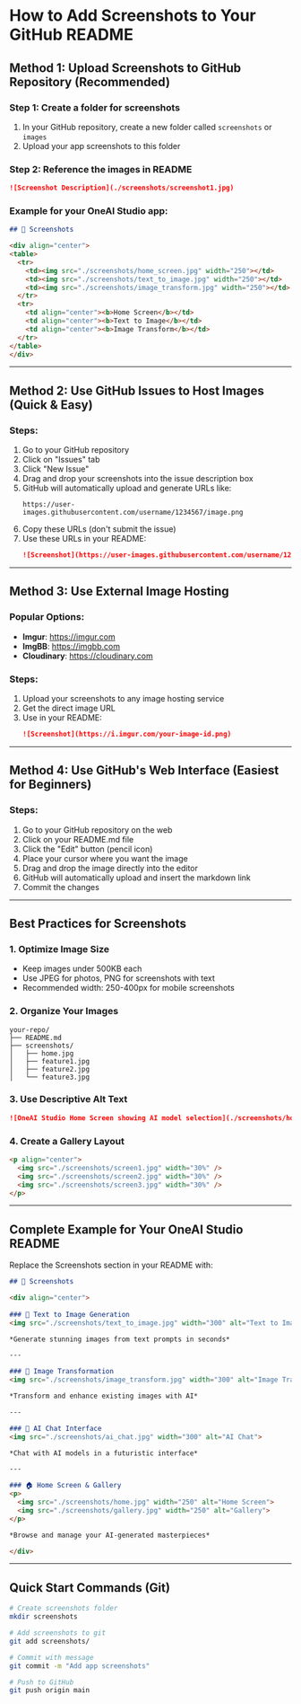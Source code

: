# How to Add Screenshots to Your GitHub README

## Method 1: Upload Screenshots to GitHub Repository (Recommended)

### Step 1: Create a folder for screenshots
1. In your GitHub repository, create a new folder called `screenshots` or `images`
2. Upload your app screenshots to this folder

### Step 2: Reference the images in README
```markdown
![Screenshot Description](./screenshots/screenshot1.jpg)
```

### Example for your OneAI Studio app:
```markdown
## 📱 Screenshots

<div align="center">
<table>
  <tr>
    <td><img src="./screenshots/home_screen.jpg" width="250"></td>
    <td><img src="./screenshots/text_to_image.jpg" width="250"></td>
    <td><img src="./screenshots/image_transform.jpg" width="250"></td>
  </tr>
  <tr>
    <td align="center"><b>Home Screen</b></td>
    <td align="center"><b>Text to Image</b></td>
    <td align="center"><b>Image Transform</b></td>
  </tr>
</table>
</div>
```

---

## Method 2: Use GitHub Issues to Host Images (Quick & Easy)

### Steps:
1. Go to your GitHub repository
2. Click on "Issues" tab
3. Click "New Issue"
4. Drag and drop your screenshots into the issue description box
5. GitHub will automatically upload and generate URLs like:
   ```
   https://user-images.githubusercontent.com/username/1234567/image.png
   ```
6. Copy these URLs (don't submit the issue)
7. Use these URLs in your README:
   ```markdown
   ![Screenshot](https://user-images.githubusercontent.com/username/1234567/image.png)
   ```

---

## Method 3: Use External Image Hosting

### Popular Options:
- **Imgur**: https://imgur.com
- **ImgBB**: https://imgbb.com
- **Cloudinary**: https://cloudinary.com

### Steps:
1. Upload your screenshots to any image hosting service
2. Get the direct image URL
3. Use in your README:
   ```markdown
   ![Screenshot](https://i.imgur.com/your-image-id.png)
   ```

---

## Method 4: Use GitHub's Web Interface (Easiest for Beginners)

### Steps:
1. Go to your GitHub repository on the web
2. Click on your README.md file
3. Click the "Edit" button (pencil icon)
4. Place your cursor where you want the image
5. Drag and drop the image directly into the editor
6. GitHub will automatically upload and insert the markdown link
7. Commit the changes

---

## Best Practices for Screenshots

### 1. Optimize Image Size
- Keep images under 500KB each
- Use JPEG for photos, PNG for screenshots with text
- Recommended width: 250-400px for mobile screenshots

### 2. Organize Your Images
```
your-repo/
├── README.md
├── screenshots/
│   ├── home.jpg
│   ├── feature1.jpg
│   ├── feature2.jpg
│   └── feature3.jpg
```

### 3. Use Descriptive Alt Text
```markdown
![OneAI Studio Home Screen showing AI model selection](./screenshots/home.jpg)
```

### 4. Create a Gallery Layout
```markdown
<p align="center">
  <img src="./screenshots/screen1.jpg" width="30%" />
  <img src="./screenshots/screen2.jpg" width="30%" /> 
  <img src="./screenshots/screen3.jpg" width="30%" />
</p>
```

---

## Complete Example for Your OneAI Studio README

Replace the Screenshots section in your README with:

```markdown
## 📱 Screenshots

<div align="center">
  
### 🎨 Text to Image Generation
<img src="./screenshots/text_to_image.jpg" width="300" alt="Text to Image Generation">

*Generate stunning images from text prompts in seconds*

---

### 🔄 Image Transformation
<img src="./screenshots/image_transform.jpg" width="300" alt="Image Transformation">

*Transform and enhance existing images with AI*

---

### 💬 AI Chat Interface
<img src="./screenshots/ai_chat.jpg" width="300" alt="AI Chat">

*Chat with AI models in a futuristic interface*

---

### 🏠 Home Screen & Gallery
<p>
  <img src="./screenshots/home.jpg" width="250" alt="Home Screen">
  <img src="./screenshots/gallery.jpg" width="250" alt="Gallery">
</p>

*Browse and manage your AI-generated masterpieces*

</div>
```

---

## Quick Start Commands (Git)

```bash
# Create screenshots folder
mkdir screenshots

# Add screenshots to git
git add screenshots/

# Commit with message
git commit -m "Add app screenshots"

# Push to GitHub
git push origin main
```
